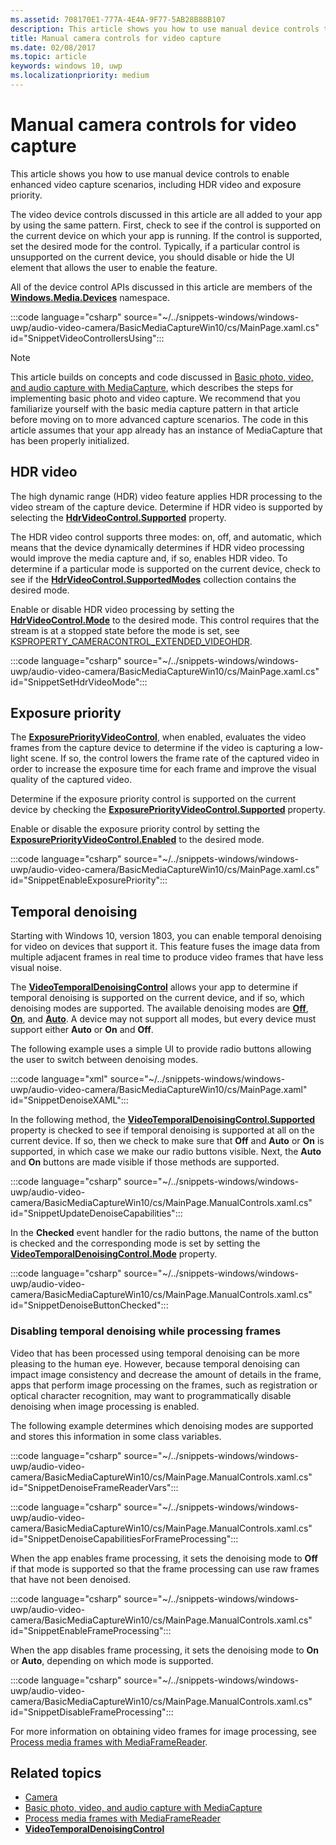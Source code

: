 ```yaml
---
ms.assetid: 708170E1-777A-4E4A-9F77-5AB28B88B107
description: This article shows you how to use manual device controls to enable enhanced video capture scenarios including HDR video and exposure priority.
title: Manual camera controls for video capture
ms.date: 02/08/2017
ms.topic: article
keywords: windows 10, uwp
ms.localizationpriority: medium
---
```

# Manual camera controls for video capture



This article shows you how to use manual device controls to enable enhanced video capture scenarios, including HDR video and exposure priority.

The video device controls discussed in this article are all added to your app by using the same pattern. First, check to see if the control is supported on the current device on which your app is running. If the control is supported, set the desired mode for the control. Typically, if a particular control is unsupported on the current device, you should disable or hide the UI element that allows the user to enable the feature.

All of the device control APIs discussed in this article are members of the [**Windows.Media.Devices**](/uwp/api/Windows.Media.Devices) namespace.

:::code language="csharp" source="~/../snippets-windows/windows-uwp/audio-video-camera/BasicMediaCaptureWin10/cs/MainPage.xaml.cs" id="SnippetVideoControllersUsing":::

> [!NOTE] 
> This article builds on concepts and code discussed in [Basic photo, video, and audio capture with MediaCapture](basic-photo-video-and-audio-capture-with-MediaCapture.md), which describes the steps for implementing basic photo and video capture. We recommend that you familiarize yourself with the basic media capture pattern in that article before moving on to more advanced capture scenarios. The code in this article assumes that your app already has an instance of MediaCapture that has been properly initialized.

## HDR video

The high dynamic range (HDR) video feature applies HDR processing to the video stream of the capture device. Determine if HDR video is supported by selecting the [**HdrVideoControl.Supported**](/uwp/api/windows.media.devices.hdrvideocontrol.supported) property.

The HDR video control supports three modes: on, off, and automatic, which means that the device dynamically determines if HDR video processing would improve the media capture and, if so, enables HDR video. To determine if a particular mode is supported on the current device, check to see if the [**HdrVideoControl.SupportedModes**](/uwp/api/windows.media.devices.hdrvideocontrol.supportedmodes) collection contains the desired mode.

Enable or disable HDR video processing by setting the [**HdrVideoControl.Mode**](/uwp/api/windows.media.devices.hdrvideocontrol.mode) to the desired mode. This control requires that the stream is at a stopped state before the mode is set, see [KSPROPERTY_CAMERACONTROL_EXTENDED_VIDEOHDR](/windows-hardware/drivers/stream/ksproperty-cameracontrol-extended-videohdr).

:::code language="csharp" source="~/../snippets-windows/windows-uwp/audio-video-camera/BasicMediaCaptureWin10/cs/MainPage.xaml.cs" id="SnippetSetHdrVideoMode":::

## Exposure priority

The [**ExposurePriorityVideoControl**](/uwp/api/Windows.Media.Devices.ExposurePriorityVideoControl), when enabled, evaluates the video frames from the capture device to determine if the video is capturing a low-light scene. If so, the control lowers the frame rate of the captured video in order to increase the exposure time for each frame and improve the visual quality of the captured video.

Determine if the exposure priority control is supported on the current device by checking the [**ExposurePriorityVideoControl.Supported**](/uwp/api/windows.media.devices.exposurepriorityvideocontrol.supported) property.

Enable or disable the exposure priority control by setting the [**ExposurePriorityVideoControl.Enabled**](/uwp/api/windows.media.devices.exposurepriorityvideocontrol.enabled) to the desired mode.

:::code language="csharp" source="~/../snippets-windows/windows-uwp/audio-video-camera/BasicMediaCaptureWin10/cs/MainPage.xaml.cs" id="SnippetEnableExposurePriority":::

## Temporal denoising
Starting with Windows 10, version 1803, you can enable temporal denoising for video on devices that support it. This feature fuses the image data from multiple adjacent frames in real time to produce video frames that have less visual noise.

The [**VideoTemporalDenoisingControl**](/uwp/api/windows.media.devices.videotemporaldenoisingcontrol) allows your app to determine if temporal denoising is supported on the current device, and if so, which denoising modes are supported. The available denoising modes are [**Off**](/uwp/api/windows.media.devices.videotemporaldenoisingmode), [**On**](/uwp/api/windows.media.devices.videotemporaldenoisingmode), and [**Auto**](/uwp/api/windows.media.devices.videotemporaldenoisingmode). A device may not support all modes, but every device must support either **Auto** or **On** and **Off**.

The following example uses a simple UI to provide radio buttons allowing the user to switch between denoising modes.

:::code language="xml" source="~/../snippets-windows/windows-uwp/audio-video-camera/BasicMediaCaptureWin10/cs/MainPage.xaml" id="SnippetDenoiseXAML":::

In the following method, the [**VideoTemporalDenoisingControl.Supported**](/uwp/api/windows.media.devices.videotemporaldenoisingcontrol.supported) property is checked to see if temporal denoising is supported at all on the current device. If so, then we check to make sure that **Off** and **Auto** or **On** is supported, in which case we make our radio buttons visible. Next, the **Auto** and **On** buttons are made visible if those methods are supported.

:::code language="csharp" source="~/../snippets-windows/windows-uwp/audio-video-camera/BasicMediaCaptureWin10/cs/MainPage.ManualControls.xaml.cs" id="SnippetUpdateDenoiseCapabilities":::

In the **Checked** event handler for the radio buttons, the name of the button is checked and the corresponding mode is set by setting the [**VideoTemporalDenoisingControl.Mode**](/uwp/api/windows.media.devices.videotemporaldenoisingcontrol.mode) property.

:::code language="csharp" source="~/../snippets-windows/windows-uwp/audio-video-camera/BasicMediaCaptureWin10/cs/MainPage.ManualControls.xaml.cs" id="SnippetDenoiseButtonChecked":::

### Disabling temporal denoising while processing frames
Video that has been processed using temporal denoising can be more pleasing to the human eye. However, because temporal denoising can impact image consistency and decrease the amount of details in the frame, apps that perform image processing on the frames, such as registration or optical character recognition, may want to programmatically disable denoising when image processing is enabled.

The following example determines which denoising modes are supported and stores this information in some class variables.

:::code language="csharp" source="~/../snippets-windows/windows-uwp/audio-video-camera/BasicMediaCaptureWin10/cs/MainPage.ManualControls.xaml.cs" id="SnippetDenoiseFrameReaderVars":::

:::code language="csharp" source="~/../snippets-windows/windows-uwp/audio-video-camera/BasicMediaCaptureWin10/cs/MainPage.ManualControls.xaml.cs" id="SnippetDenoiseCapabilitiesForFrameProcessing":::

When the app enables frame processing, it sets the denoising mode to **Off** if that mode is supported so that the frame processing can use raw frames that have not been denoised.

:::code language="csharp" source="~/../snippets-windows/windows-uwp/audio-video-camera/BasicMediaCaptureWin10/cs/MainPage.ManualControls.xaml.cs" id="SnippetEnableFrameProcessing":::

When the app disables frame processing, it sets the denoising mode to **On** or **Auto**, depending on which mode is supported.

:::code language="csharp" source="~/../snippets-windows/windows-uwp/audio-video-camera/BasicMediaCaptureWin10/cs/MainPage.ManualControls.xaml.cs" id="SnippetDisableFrameProcessing":::

For more information on obtaining video frames for image processing, see [Process media frames with MediaFrameReader](process-media-frames-with-mediaframereader.md).

## Related topics

* [Camera](camera.md)
* [Basic photo, video, and audio capture with MediaCapture](basic-photo-video-and-audio-capture-with-MediaCapture.md)
* [Process media frames with MediaFrameReader](process-media-frames-with-mediaframereader.md)
*  [**VideoTemporalDenoisingControl**](/uwp/api/windows.media.devices.videotemporaldenoisingcontrol)
 
